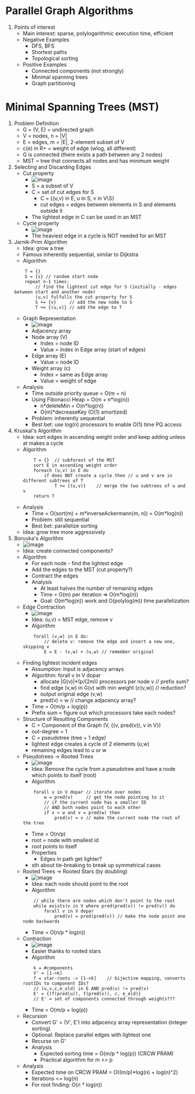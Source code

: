 # Parallel Graph Algorithms
1. Points of interest
    - Main interest: sparse, polylogarithmic execution time, efficient
    - Negative Examples
        * DFS, BFS
        * Shortest paths
        * Topological sorting
    - Positive Examples
        * Connected components (not strongly)
        * Minimal spanning trees
        * Graph partitioning



# Minimal Spanning Trees (MST)
1. Problem Definition
    - G = (V, E) = undirected graph
    - V = nodes, n = |V|
    - E = edges, m = |E|, 2-element subset of V
    - c(e) in R+ = weight of edge (wlog, all different)
    - G is connected (there exists a path between any 2 nodes)
    - MST = tree that connects all nodes and has minimum weight
1. Selecting and Discarding Edges
    - Cut property
        * ![image](images/cut_property.png)
        * S = a subset of V
        * C = set of cut edges for S
            + C = {(u,v) in E, u in S, v in V\\S}
            + cut edges = edges between elements in S and elements outside it
        * The lightest edge in C can be used in an MST
    - Cycle property
        * ![image](images/cycle_property.png)
        * The heaviest edge in a cycle is NOT needed for an MST
1. Jarnik-Prim Algorithm
    - Idea: grow a tree
    - Famous inherently sequential, similar to Dijkstra
    - Algorithm
    ```
        T = {}
        S = {s} // random start node
        repeat n-1 times:
            // find the lightest cut edge for S (initially - edges between start and another node)
            (u,v) fulfulls the cut property for S
            S += {v}     // add the new node to S
            T += {(u,v)} // add the edge to T
    ```
    - Graph Representation
        * ![image](images/adjacency_array.png)
        * Adjacency array
        * Node array (V)
            + Index = node ID
            + Value = index in Edge array (start of edges)
        * Edge array (E)
            + Value = node ID
        * Weight array (c)
            + Index = same as Edge array
            + Value = weight of edge
    - Analysis
        * Time outside priority queue = O(m + n)
        * Using Fibonacci Heap = O(m + n\*log(n))
            + n\*deleteMin = O(n\*log(n))
            + O(m)\*decreaseKey (O(1) amortized)
        * Problem: inherently sequential
        * Best bet: use log(n) processors to enable O(1) time PQ access
1. Kruskal's Algorithm
    - Idea: sort edges in ascending weight order and keep adding unless at makes a cycle
    - Algorithm
        ```
            T = {}  // subforest of the MST
            sort E in ascending weight order
            foreach (u,v) in E do
                if does NOT create a cycle then // u and v are in different subtrees of T
                    T += {(u,v)}    // merge the two subtrees of u and v
            return T
        ```
    - Analysis
        * Time = O(sort(m) + m\*inverseAckermann(m, n)) = O(m\*log(n))
        * Problem: still sequential
        * Best bet: parallelize sorting
    - Idea: grow tree more aggressively
1. Boruvka's Algorithm
    - ![image](images/boruvkas_algorithm.png)
    - Idea: create connected components?
    - Algorithm
        * For each node - find the lightest edge
        * Add the edges to the MST (cut property?)
        * Contract the edges
        * Analysis
            + At least halves the number of remaining edges
            + Time = O(m) per iteration => O(m\*log(n))
            + Goal: O(m\*log(n)) work and O(polylog(m)) time parallelization
    - Edge Contraction
        * ![image](images/edge_contraction.png)
        * Idea: (u,v) = MST edge, remove v
        * Algorithm
        ```
            forall (v,w) in E do:
                // delete v: remove the edge and insert a new one, skipping v
                E = E - (v,w) + (u,w) // remember original
        ```
    - Finding lightest incident edges
        * Assumption: Input is adjacency arrays
        * Algorithm: forall v in V dopar
            + allocate |G(v)|\*(p/(2m)) processors per node v   // prefix sum?
            + find edge (v,w) in G(v) with min weight (c(v,w))  // reduction?
            + output original edge (v,w)
            + pred(v) = w   // change adjacency array?
        * Time = O(m/p + log(p))
        * Prefix sum = figure out which processors take each nodes?
    - Structure of Resulting Components
        * C = Component of the Graph (V, {(v, pred(v)), v in V})
        * out-degree = 1
        * C = pseudotree (tree + 1 edge)
        * lightest edge creates a cycle of 2 elements (u,w)
        * remaining edges lead to u or w
    - Pseudotrees -> Rooted Trees
        * ![image](images/rooted_trees.png)
        * Idea: Remove the cycle from a pseudotree and have a node which points to itself (root)
        * Algorithm
        ```
            forall v in V dopar // iterate over nodes
                w = pred(v)     // get the node pointing to it
                // if the current node has a smaller ID
                // AND both nodes point to each other
                if v < w and v = pred(w) then
                    pred(v) = v // make the current node the root of the tree
        ```
        * Time = O(n/p)
        * root = node with smallest id
        * root points to itself
        * Properties
            + Edges in path get lighter?
        * sth about tie-breaking to break up symmetrical cases
    - Rooted Trees -> Rooted Stars (by doubling)
        * ![image](images/rooted_star.png)
        * Idea: each node should point to the root
        * Algorithm
        ```
            // while there are nodes which don't point to the root
            while exists(v in V where pred(pred(v)) != pred(v)) do
                forall v in V dopar
                    pred(v) = pred(pred(v)) // make the node point one node backwards
        ```
        * Time = O(n/p \* log(n))
    - Contraction
        * ![image](images/boruvka_contraction.png)
        * Easier thanks to rooted stars
        * Algorithm
        ```
            k = #components
            V' = [1->k]
            f = star-roots -> [1->k]    // bijective mapping, converts rootIDs to component IDs?
            // (u,v,c,e_old) in E AND pred(u) != pred(v)
            E' = {(f(pred(u)), f(pred(v)), c, e_old)}
            // E' = set of components connected through weights???
        ```
        * Time = O(m/p + log(p))
    - Recursion
        * Convert G' = (V', E') into adjacency array representation (integer sorting)
        * Optional: Replace parallel edges with lightest one
        * Recurse on G'
        * Analysis
            + Expected sorting time = O(m/p \* log(p)) (CRCW PRAM)
            + Practical algorithm for m >> p
    - Analysis
        * Expected time on CRCW PRAM = O((m/p)\*log(n) + log(n)^2)
        * Iterations <= log(n)
        * For root finding: O(n \* log(n))
